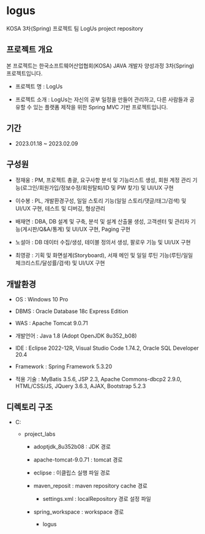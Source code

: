 # logus
KOSA 3차(Spring) 프로젝트 팀 LogUs project repository

## 프로젝트 개요

본 프로젝트는 한국소프트웨어산업협회(KOSA) JAVA 개발자 양성과정 3차(Spring) 프로젝트입니다. 

+ 프로젝트 명 : LogUs

+ 프로젝트 소개 : LogUs는 자신의 공부 일정을 만들어 관리하고, 다른 사람들과 공유할 수 있는 플랫폼 제작을 위한 Spring MVC 기반 프로젝트입니다.

## 기간

+ 2023.01.18 ~ 2023.02.09

## 구성원

+ 정재웅 : PM, 프로젝트 총괄, 요구사항 분석 및 기능리스트 생성, 회원 계정 관리 기능(로그인/회원가입/정보수정/회원탈퇴/ID 및 PW 찾기) 및 UI/UX 구현

+ 이수봉 : PL, 개발환경구성, 일일 스토리 기능(일일 스토리/댓글/태그/검색) 및 UI/UX 구현, 테스트 및 디버깅, 형상관리

+ 배재연 : DBA, DB 설계 및 구축, 분석 및 설계 산출물 생성, 고객센터 및 관리자 기능(게시판/Q&A/통계) 및 UI/UX 구현, Paging 구현

+ 노설아 : DB 데이터 수집/생성, 테이블 정의서 생성, 팔로우 기능 및 UI/UX 구현

+ 최영광 : 기획 및 화면설계(Storyboard), 서재 메인 및 일일 루틴 기능(루틴/일일 체크리스트/달성률/검색) 및 UI/UX 구현

## 개발환경

+ OS : Windows 10 Pro

+ DBMS : Oracle Database 18c Express Edition

+ WAS : Apache Tomcat 9.0.71

+ 개발언어 : Java 1.8 (Adopt OpenJDK 8u352_b08)

+ IDE : Eclipse 2022-12R, Visual Studio Code 1.74.2, Oracle SQL Developer 20.4

+ Framework : Spring Framework 5.3.20

+ 적용 기술 : MyBatis 3.5.6, JSP 2.3, Apache Commons-dbcp2 2.9.0, HTML/CSS/JS, JQuery 3.6.3, AJAX, Bootstrap 5.2.3 

## 디렉토리 구조

+ C:

  + project_labs
  
    + adoptjdk_8u352b08 : JDK 경로
    
    + apache-tomcat-9.0.71 : tomcat 경로
    
    + eclipse : 이클립스 실행 파일 경로
    
    + maven_reposit : maven repository cache 경로
    
      + settings.xml : localRepository 경로 설정 파일
    
    + spring_workspace : workspace 경로
    
      + logus
  
